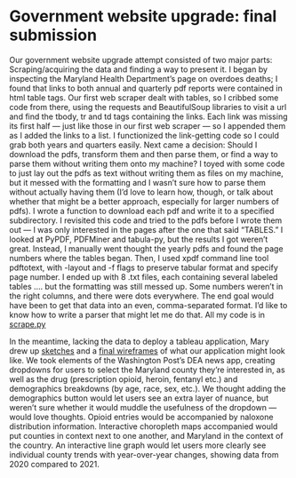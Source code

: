 # Government website upgrade: final submission

Our government website upgrade attempt consisted of two major parts: Scraping/acquiring the data and finding a way to present it. I began by inspecting the Maryland Health Department’s page on overdoes deaths; I found that links to both annual and quarterly pdf reports were contained in html table tags. Our first web scraper dealt with tables, so I cribbed some code from there, using the requests and BeautifulSoup libraries to visit a url and find the tbody, tr and td tags containing the links. Each link was missing its first half — just like those in our first web scraper — so I appended them as I added the links to a list. I functionized the link-getting code so I could grab both years and quarters easily. Next came a decision: Should I download the pdfs, transform them and then parse them, or find a way to parse them without writing them onto my machine? I toyed with some code to just lay out the pdfs as text without writing them as files on my machine, but it messed with the formatting and I wasn’t sure how to parse them without actually having them (I’d love to learn how, though, or talk about whether that might be a better approach, especially for larger numbers of pdfs). I wrote a function to download each pdf and write it to a specified subdirectory. I revisited this code and tried to the pdfs before I wrote them out — I was only interested in the pages after the one that said “TABLES.” I looked at PyPDF, PDFMiner and tabula-py, but the results I got weren’t great. Instead, I manually went thought the yearly pdfs and found the page numbers where the tables began. Then, I used xpdf command line tool pdftotext, with -layout and -f flags to preserve tabular format and specify page number. I ended up with 8 .txt files, each containing several labeled tables …. but the formatting was still messed up. Some numbers weren’t in the right columns, and there were dots everywhere. The end goal would have been to get that data into an even, comma-separated format. I’d like to know how to write a parser that might let me do that. All my code is in [scrape.py](https://github.com/sahanasjay/gov-website-upgrade/blob/main/scrape.py) 

In the meantime, lacking the data to deploy a tableau application, Mary drew up [sketches](https://drive.google.com/file/d/1_Wdc3wGzyzUlM3Ulp-5qYpE1g4inXbfK/view?usp=sharing) and a [final wireframes](https://docs.google.com/drawings/d/1kN-aSRtbGq-c-W8HtOdph-LQ8vePJlvv7lqCKRFVyvo/edit?usp=sharing) of what our application might look like. We took elements of the Washington Post’s DEA news app, creating dropdowns for users to select the Maryland county they’re interested in, as well as the drug (prescription opioid, heroin, fentanyl etc.) and demographics breakdowns (by age, race, sex, etc.). We thought adding the demographics button would let users see an extra layer of nuance, but weren’t sure whether it would muddle the usefulness of the dropdown — would love thoughts. Opioid entries would be accompanied by naloxone distribution information. Interactive choropleth maps accompanied would put counties in context next to one another, and Maryland in the context of the country.  An interactive line graph would let users more clearly see individual county trends with year-over-year changes, showing data from 2020 compared to 2021.

